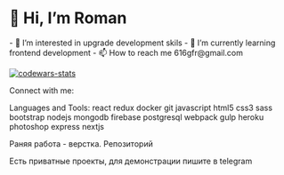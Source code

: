 <h1>👋 Hi, I’m Roman</h1>
- 👀 I’m interested in upgrade development skils
- 🌱 I’m currently learning frontend development
- 📫 How to reach me 616gfr@gmail.com
<p align="left">
  <a href="https://www.codewars.com/users/realing29" target="blank">
    <img src="https://www.codewars.com/users/realing29/badges/large" alt="codewars-stats" /> 
  </a>
</p>

Connect with me:


Languages and Tools:
react redux docker git javascript html5 css3 sass bootstrap nodejs mongodb firebase postgresql webpack gulp heroku photoshop express nextjs


Раняя работа - верстка. Репозиторий

Есть приватные проекты, для демонстрации пишите в telegram

